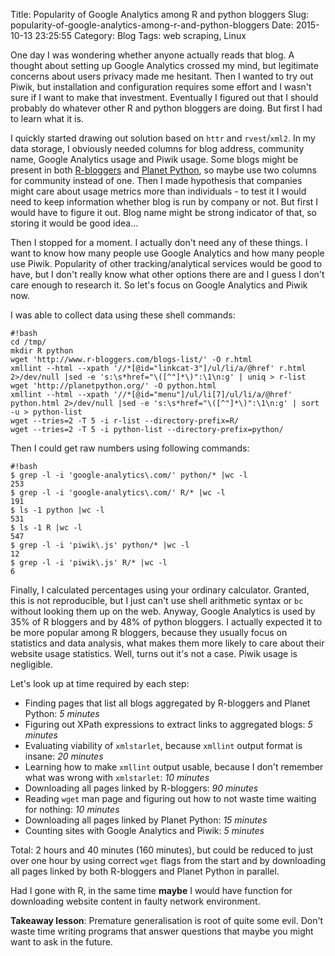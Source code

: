 Title: Popularity of Google Analytics among R and python bloggers
Slug: popularity-of-google-analytics-among-r-and-python-bloggers
Date: 2015-10-13 23:25:55
Category: Blog
Tags: web scraping, Linux

One day I was wondering whether anyone actually reads that blog. A thought about setting up Google Analytics crossed my mind, but legitimate concerns about users privacy made me hesitant. Then I wanted to try out Piwik, but installation and configuration requires some effort and I wasn't sure if I want to make that investment. Eventually I figured out that I should probably do whatever other R and python bloggers are doing. But first I had to learn what it is.

<!-- more -->

I quickly started drawing out solution based on `httr` and `rvest`/`xml2`. In my data storage, I obviously needed columns for blog address, community name, Google Analytics usage and Piwik usage. Some blogs might be present in both 
[R-bloggers](http://www.r-bloggers.com/) and [Planet Python](http://planetpython.org/), so maybe use two columns for community instead of one. Then I made hypothesis that companies might care about usage metrics more than individuals - to test it I would need to keep information whether blog is run by company or not. But first I would have to figure it out. Blog name might be strong indicator of that, so storing it would be good idea…

Then I stopped for a moment. I actually don't need any of these things. I want to know how many people use Google Analytics and how many people use Piwik. Popularity of other tracking/analytical services would be good to have, but I don't really know what other options there are and I guess I don't care enough to research it. So let's focus on Google Analytics and Piwik now.

I was able to collect data using these shell commands:

	#!bash
    cd /tmp/
    mkdir R python
    wget 'http://www.r-bloggers.com/blogs-list/' -O r.html
    xmllint --html --xpath '//*[@id="linkcat-3"]/ul/li/a/@href' r.html 2>/dev/null |sed -e 's:\s*href="\([^"]*\)":\1\n:g' | uniq > r-list
    wget 'http://planetpython.org/' -O python.html
    xmllint --html --xpath '//*[@id="menu"]/ul/li[7]/ul/li/a/@href' python.html 2>/dev/null |sed -e 's:\s*href="\([^"]*\)":\1\n:g' | sort -u > python-list
	wget --tries=2 -T 5 -i r-list --directory-prefix=R/
	wget --tries=2 -T 5 -i python-list --directory-prefix=python/

Then I could get raw numbers using following commands:

	#!bash
	$ grep -l -i 'google-analytics\.com/' python/* |wc -l
	253
	$ grep -l -i 'google-analytics\.com/' R/* |wc -l
	191
	$ ls -1 python |wc -l
	531
	$ ls -1 R |wc -l
	547
	$ grep -l -i 'piwik\.js' python/* |wc -l
	12
	$ grep -l -i 'piwik\.js' R/* |wc -l
	6

Finally, I calculated percentages using your ordinary calculator. Granted, this is not reproducible, but I just can't use shell arithmetic syntax or `bc` without looking them up on the web. Anyway, Google Analytics is used by 35% of R bloggers and by 48% of python bloggers. I actually expected it to be more popular among R bloggers, because they usually focus on statistics and data analysis, what makes them more likely to care about their website usage statistics. Well, turns out it's not a case. Piwik usage is negligible.

Let's look up at time required by each step:

- Finding pages that list all blogs aggregated by R-bloggers and Planet Python: *5 minutes*
- Figuring out XPath expressions to extract links to aggregated blogs: *5 minutes*
- Evaluating viability of `xmlstarlet`, because `xmllint` output format is insane: *20 minutes*
- Learning how to make `xmllint` output usable, because I don't remember what was wrong with `xmlstarlet`: *10 minutes*
- Downloading all pages linked by R-bloggers: *90 minutes*
- Reading `wget` man page and figuring out how to not waste time waiting for nothing: *10 minutes*
- Downloading all pages linked by Planet Python: *15 minutes*
- Counting sites with Google Analytics and Piwik: *5 minutes*

Total: 2 hours and 40 minutes (160 minutes), but could be reduced to just over one hour by using correct `wget` flags from the start and by downloading all pages linked by both R-bloggers and Planet Python in parallel.

Had I gone with R, in the same time **maybe** I would have function for downloading website content in faulty network environment.

**Takeaway lesson**: Premature generalisation is root of quite some evil. Don't waste time writing programs that answer questions that maybe you might want to ask in the future.
